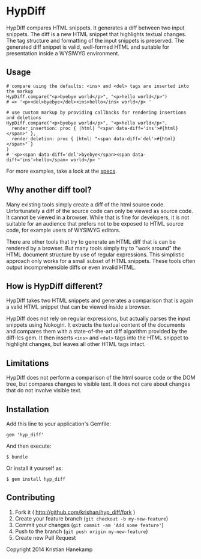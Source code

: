 # HypDiff

HypDiff compares HTML snippets. It generates a diff between two input snippets. The diff is a new HTML snippet that highlights textual changes. The tag structure and formatting of the input snippets is preserved. The generated diff snippet is valid, well-formed HTML and suitable for presentation inside a WYSIWYG environment.

## Usage

    # compare using the defaults: <ins> and <del> tags are inserted into the markup
    HypDiff.compare("<p>byebye world</p>", "<p>hello world</p>")
    # => '<p><del>byebye</del><ins>hello</ins> world</p> '

    # use custom markup by providing callbacks for rendering insertions and deletions
    HypDiff.compare("<p>byebye world</p>", "<p>hello world</p>",
      render_insertion: proc { |html| "<span data-diff='ins'>#{html}</span>" },
      render_deletion: proc { |html| "<span data-diff='del'>#{html}</span>" }
    )
    # '<p><span data-diff='del'>byebye</span><span data-diff='ins'>hello</span> world</p> '

For more examples, take a look at the [specs](https://github.com/krishan/hyp_diff/blob/master/spec/hyp_diff_spec.rb).

## Why another diff tool?

Many existing tools simply create a diff of the html source code. Unfortunately a diff of the source code can only be viewed as source code. It cannot be viewed in a browser. While that is fine for developers, it is not suitable for an audience that prefers not to be exposed to HTML source code, for example users of WYSIWYG editors.

There are other tools that try to generate an HTML diff that is can be rendered by a browser. But many tools simply try to "work around" the HTML document structure by use of regular expressions. This simplistic approach only works for a small subset of HTML snippets. These tools often output incomprehensible diffs or even invalid HTML.

## How is HypDiff different?

HypDiff takes two HTML snippets and generates a comparison that is again a valid HTML snippet that can be viewed inside a browser.

HypDiff does not rely on regular expressions, but actually parses the input snippets using Nokogiri. It extracts the textual content of the documents and compares them with a state-of-the-art diff algorithm provided by the diff-lcs gem. It then inserts `<ins>` and `<del>` tags into the HTML snippet to highlight changes, but leaves all other HTML tags intact.

## Limitations

HypDiff does not perform a comparison of the html source code or the DOM tree, but compares changes to visible text. It does not care about changes that do not involve visible text.

## Installation

Add this line to your application's Gemfile:

    gem 'hyp_diff'

And then execute:

    $ bundle

Or install it yourself as:

    $ gem install hyp_diff

## Contributing

1. Fork it ( http://github.com/krishan/hyp_diff/fork )
2. Create your feature branch (`git checkout -b my-new-feature`)
3. Commit your changes (`git commit -am 'Add some feature'`)
4. Push to the branch (`git push origin my-new-feature`)
5. Create new Pull Request

Copyright 2014 Kristian Hanekamp
